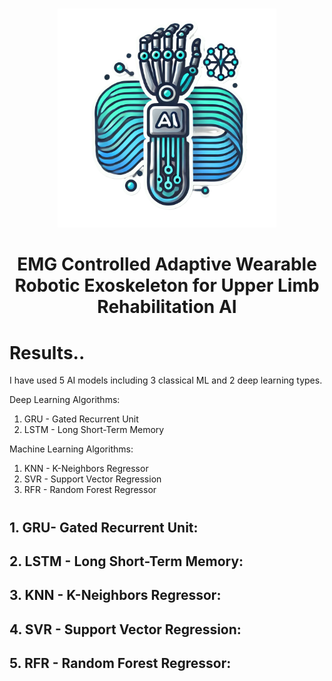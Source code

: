 #
<p align="center">
    <img width="350" src='Image/Logo_01.png' alt="Logo">
</p>

<h1 align="center">
  EMG Controlled Adaptive Wearable Robotic Exoskeleton for Upper Limb Rehabilitation AI
</h1>

# Results..
I have used 5 AI models including 3 classical ML and 2 deep learning types.

Deep Learning Algorithms:
1. GRU - Gated Recurrent Unit
2. LSTM - Long Short-Term Memory 

Machine Learning Algorithms:
1. KNN - K-Neighbors Regressor
2. SVR - Support Vector Regression
3. RFR - Random Forest Regressor
   
#
## 1. GRU- Gated Recurrent Unit:
## 2. LSTM - Long Short-Term Memory: 
## 3. KNN - K-Neighbors Regressor:
## 4. SVR - Support Vector Regression:
## 5. RFR - Random Forest Regressor:


